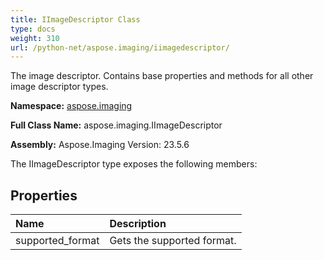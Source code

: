 ```yaml
---
title: IImageDescriptor Class
type: docs
weight: 310
url: /python-net/aspose.imaging/iimagedescriptor/
---
```


The image descriptor. Contains base properties and methods for all other image descriptor types.

**Namespace:** [aspose.imaging](/imaging/python-net/aspose.imaging/)

**Full Class Name:** aspose.imaging.IImageDescriptor

**Assembly:**  Aspose.Imaging Version: 23.5.6

The IImageDescriptor type exposes the following members:
## **Properties**
|**Name**|**Description**|
| :- | :- |
|supported_format|Gets the supported format.|
